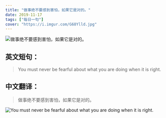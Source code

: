 ```yaml
---
title: "做事绝不要感到害怕，如果它是对的。"
date: 2019-11-17
tags: ["每日一句"]
cover: "https://i.imgur.com/G68Ylld.jpg"
---
```


![做事绝不要感到害怕，如果它是对的。](https://i.imgur.com/MRyk2kf.jpg)

## 英文短句：
> You must never be fearful about what you are doing when it is right.

<!--more-->

## 中文翻译：
> 做事绝不要感到害怕，如果它是对的。

![You must never be fearful about what you are doing when it is right.](https://i.imgur.com/ze8OFtf.jpg)

